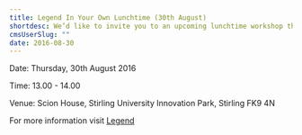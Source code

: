 ```yaml
---
title: Legend In Your Own Lunchtime (30th August)
shortdesc: We’d like to invite you to an upcoming lunchtime workshop that we think you will be interested in…
cmsUserSlug: ""
date: 2016-08-30 
---
```


Date: Thursday, 30th August 2016

Time: 13.00 - 14.00

Venue: Scion House, Stirling University Innovation Park, Stirling FK9 4N


For more information visit [Legend](http://thescottishspeechcoach.co.uk/legend/)